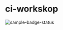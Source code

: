 # ci-workskop

![sample-badge-status](https://github.com/brittanyleestewart/ci-workskop/actions/workflows/sample.yml/badge.svg)
